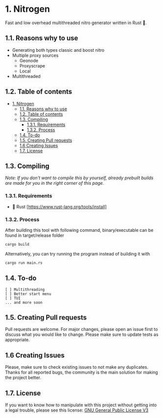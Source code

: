 # 1. Nitrogen

Fast and low overhead multithreaded nitro generator written in Rust 🚀.

## 1.1. Reasons why to use
- Generating both types classic and boost nitro
- Multiple proxy sources
  - Geonode
  - Proxyscrape
  - Local
- Multithreaded

## 1.2. Table of contents
- [1. Nitrogen](#1-nitrogen)
  - [1.1. Reasons why to use](#11-reasons-why-to-use)
  - [1.2. Table of contents](#12-table-of-contents)
  - [1.3. Compiling](#13-compiling)
    - [1.3.1. Requirements](#131-requirements)
    - [1.3.2. Process](#132-process)
  - [1.4. To-do](#14-to-do)
  - [1.5. Creating Pull requests](#15-creating-pull-requests)
  - [1.6 Creating Issues](#16-creating-issues)
  - [1.7. License](#17-license)

## 1.3. Compiling

_Note: If you don't want to compile this by yourself, already prebuilt builds are made for you in the right corner of this page._

### 1.3.1. Requirements
- 🦀 Rust [https://www.rust-lang.org/tools/install]

### 1.3.2. Process

After building this tool with following command, binary/executable can be found in target/release folder
```bash
cargo build
```
Alternatively, you can try running the program instead of building it with
```bash
cargo run main.rs
```

## 1.4. To-do
```
[ ] Multithreading
[ ] Better start menu
[ ] TUI
... and more soon
```

## 1.5. Creating Pull requests
Pull requests are welcome. For major changes, please open an issue first to discuss what you would like to change. 
Please make sure to update tests as appropriate.

## 1.6 Creating Issues
Please, make sure to check existing issues to not make any duplicates. Thanks for all reported bugs, the community is the main solution for making the project better.

## 1.7. License
If you want to know how to manipulate with this project without getting into a legal trouble, please see this license:
[GNU General Public License V3](https://choosealicense.com/licenses/gpl-3.0/)
